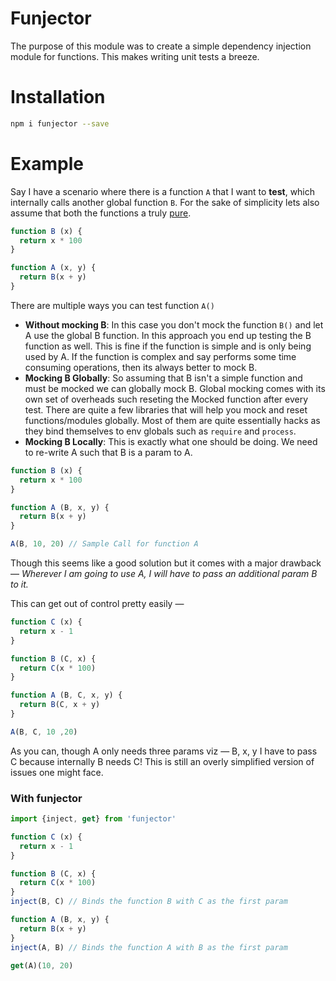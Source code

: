 # Funjector

The purpose of this module was to create a simple dependency injection module for functions. This makes writing unit tests a breeze.

# Installation

```bash
npm i funjector --save
```

# Example

[pure-functions]: https://en.wikipedia.org/wiki/Pure_function

Say I have a scenario where there is a function `A` that I want to **test**, which internally calls another global function `B`. For the sake of simplicity lets also assume that both the functions a truly [pure][pure-functions].


```javascript
function B (x) {
  return x * 100
}

function A (x, y) {
  return B(x + y)
}
```

There are multiple ways you can test function `A()`
- **Without mocking B**: In this case you don't mock the function `B()` and let A use the global B function. In this approach you end up testing the B function as well. This is fine if the function is simple and is only being used by A. If the function is complex and say performs some time consuming operations, then its always better to mock B.
- **Mocking B Globally**: So assuming that B isn't a simple function and must be mocked we can globally mock B. Global mocking comes with its own set of overheads such reseting the Mocked function after every test. There are quite a few libraries that will help you mock and reset functions/modules globally. Most of them are quite essentially hacks as they bind themselves to env globals such as `require` and `process`.
- **Mocking B Locally**: This is exactly what one should be doing. We need to re-write A such that B is a param to A.
```javascript
function B (x) {
  return x * 100
}

function A (B, x, y) {
  return B(x + y)
}

A(B, 10, 20) // Sample Call for function A
```

Though this seems like a good solution but it comes with a major drawback — *Wherever I am going to use A, I will have to pass an additional param B to it.*

This can get out of control pretty easily —

```javascript
function C (x) {
  return x - 1
}

function B (C, x) {
  return C(x * 100)
}

function A (B, C, x, y) {
  return B(C, x + y)
}

A(B, C, 10 ,20)
```

As you can, though A only needs three params viz — B, x, y I have to pass C because internally B needs C! This is still an overly simplified version of issues one might face.


### With funjector

```javascript
import {inject, get} from 'funjector'

function C (x) {
  return x - 1
}

function B (C, x) {
  return C(x * 100)
}
inject(B, C) // Binds the function B with C as the first param

function A (B, x, y) {
  return B(x + y)
}
inject(A, B) // Binds the function A with B as the first param

get(A)(10, 20)

```
